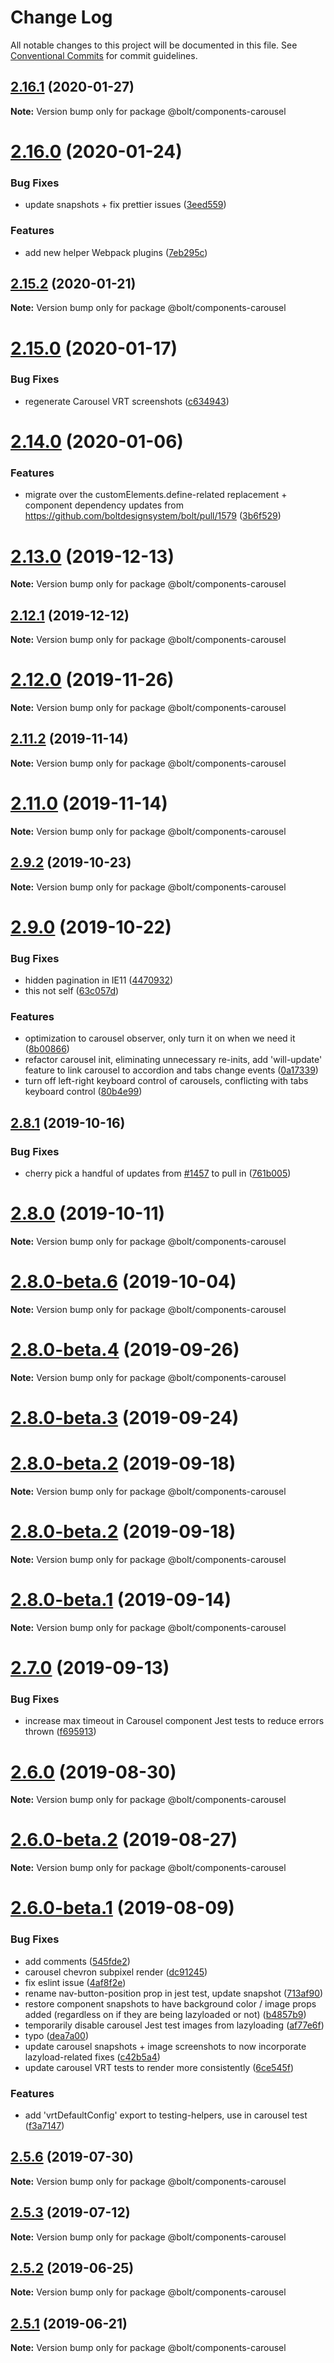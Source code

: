# Change Log

All notable changes to this project will be documented in this file.
See [Conventional Commits](https://conventionalcommits.org) for commit guidelines.

## [2.16.1](http://github.com/bolt-design-system/bolt/tree/master/packages/components/bolt-carousel/compare/v2.16.0...v2.16.1) (2020-01-27)

**Note:** Version bump only for package @bolt/components-carousel





# [2.16.0](http://github.com/bolt-design-system/bolt/tree/master/packages/components/bolt-carousel/compare/v2.15.2...v2.16.0) (2020-01-24)


### Bug Fixes

* update snapshots + fix prettier issues ([3eed559](http://github.com/bolt-design-system/bolt/tree/master/packages/components/bolt-carousel/commit/3eed559af2e4ca279ad3328157f822588e97e3a3))


### Features

* add new helper Webpack plugins ([7eb295c](http://github.com/bolt-design-system/bolt/tree/master/packages/components/bolt-carousel/commit/7eb295c4e934c4a1e10e44d5fbb072905d0a7efd))





## [2.15.2](http://github.com/bolt-design-system/bolt/tree/master/packages/components/bolt-carousel/compare/v2.15.1...v2.15.2) (2020-01-21)

**Note:** Version bump only for package @bolt/components-carousel





# [2.15.0](http://github.com/bolt-design-system/bolt/tree/master/packages/components/bolt-carousel/compare/v2.14.3...v2.15.0) (2020-01-17)


### Bug Fixes

* regenerate Carousel VRT screenshots ([c634943](http://github.com/bolt-design-system/bolt/tree/master/packages/components/bolt-carousel/commit/c63494392048ca4584052b2b2f9fcc6361b4e239))





# [2.14.0](http://github.com/bolt-design-system/bolt/tree/master/packages/components/bolt-carousel/compare/v2.13.3...v2.14.0) (2020-01-06)


### Features

* migrate over the customElements.define-related replacement + component dependency updates from https://github.com/boltdesignsystem/bolt/pull/1579 ([3b6f529](http://github.com/bolt-design-system/bolt/tree/master/packages/components/bolt-carousel/commit/3b6f529))





# [2.13.0](http://github.com/bolt-design-system/bolt/tree/master/packages/components/bolt-carousel/compare/v2.12.1...v2.13.0) (2019-12-13)

**Note:** Version bump only for package @bolt/components-carousel





## [2.12.1](http://github.com/bolt-design-system/bolt/tree/master/packages/components/bolt-carousel/compare/v2.12.0...v2.12.1) (2019-12-12)

**Note:** Version bump only for package @bolt/components-carousel





# [2.12.0](http://github.com/bolt-design-system/bolt/tree/master/packages/components/bolt-carousel/compare/v2.11.4...v2.12.0) (2019-11-26)

**Note:** Version bump only for package @bolt/components-carousel





## [2.11.2](http://github.com/bolt-design-system/bolt/tree/master/packages/components/bolt-carousel/compare/v2.11.1...v2.11.2) (2019-11-14)

**Note:** Version bump only for package @bolt/components-carousel





# [2.11.0](http://github.com/bolt-design-system/bolt/tree/master/packages/components/bolt-carousel/compare/v2.10.0...v2.11.0) (2019-11-14)

**Note:** Version bump only for package @bolt/components-carousel





## [2.9.2](http://github.com/bolt-design-system/bolt/tree/master/packages/components/bolt-carousel/compare/v2.9.1...v2.9.2) (2019-10-23)

**Note:** Version bump only for package @bolt/components-carousel





# [2.9.0](http://github.com/bolt-design-system/bolt/tree/master/packages/components/bolt-carousel/compare/v2.8.3...v2.9.0) (2019-10-22)


### Bug Fixes

* hidden pagination in IE11 ([4470932](http://github.com/bolt-design-system/bolt/tree/master/packages/components/bolt-carousel/commit/4470932))
* this not self ([63c057d](http://github.com/bolt-design-system/bolt/tree/master/packages/components/bolt-carousel/commit/63c057d))


### Features

* optimization to carousel observer, only turn it on when we need it ([8b00866](http://github.com/bolt-design-system/bolt/tree/master/packages/components/bolt-carousel/commit/8b00866))
* refactor carousel init, eliminating unnecessary re-inits, add 'will-update' feature to link carousel to accordion and tabs change events ([0a17339](http://github.com/bolt-design-system/bolt/tree/master/packages/components/bolt-carousel/commit/0a17339))
* turn off left-right keyboard control of carousels, conflicting with tabs keyboard control ([80b4e99](http://github.com/bolt-design-system/bolt/tree/master/packages/components/bolt-carousel/commit/80b4e99))





## [2.8.1](http://github.com/bolt-design-system/bolt/tree/master/packages/components/bolt-carousel/compare/v2.8.0...v2.8.1) (2019-10-16)


### Bug Fixes

* cherry pick a handful of updates from [#1457](http://github.com/bolt-design-system/bolt/tree/master/packages/components/bolt-carousel/issues/1457) to pull in ([761b005](http://github.com/bolt-design-system/bolt/tree/master/packages/components/bolt-carousel/commit/761b005))





# [2.8.0](http://github.com/bolt-design-system/bolt/tree/master/packages/components/bolt-carousel/compare/v2.8.0-beta.6...v2.8.0) (2019-10-11)

**Note:** Version bump only for package @bolt/components-carousel





# [2.8.0-beta.6](http://github.com/bolt-design-system/bolt/tree/master/packages/components/bolt-carousel/compare/v2.8.0-beta.5...v2.8.0-beta.6) (2019-10-04)

**Note:** Version bump only for package @bolt/components-carousel





# [2.8.0-beta.4](http://github.com/bolt-design-system/bolt/tree/master/packages/components/bolt-carousel/compare/v2.8.0-beta.3...v2.8.0-beta.4) (2019-09-26)

**Note:** Version bump only for package @bolt/components-carousel





# [2.8.0-beta.3](http://github.com/bolt-design-system/bolt/tree/master/packages/components/bolt-carousel/compare/v2.7.1...v2.8.0-beta.3) (2019-09-24)



# [2.8.0-beta.2](http://github.com/bolt-design-system/bolt/tree/master/packages/components/bolt-carousel/compare/v2.7.0...v2.8.0-beta.2) (2019-09-18)

**Note:** Version bump only for package @bolt/components-carousel





# [2.8.0-beta.2](http://github.com/bolt-design-system/bolt/tree/master/packages/components/bolt-carousel/compare/v2.7.0...v2.8.0-beta.2) (2019-09-18)

**Note:** Version bump only for package @bolt/components-carousel





# [2.8.0-beta.1](http://github.com/bolt-design-system/bolt/tree/master/packages/components/bolt-carousel/compare/v2.7.0...v2.8.0-beta.1) (2019-09-14)

**Note:** Version bump only for package @bolt/components-carousel





# [2.7.0](http://github.com/bolt-design-system/bolt/tree/master/packages/components/bolt-carousel/compare/v2.6.0...v2.7.0) (2019-09-13)


### Bug Fixes

* increase max timeout in Carousel component Jest tests to reduce errors thrown ([f695913](http://github.com/bolt-design-system/bolt/tree/master/packages/components/bolt-carousel/commit/f695913))





# [2.6.0](http://github.com/bolt-design-system/bolt/tree/master/packages/components/bolt-carousel/compare/v2.6.0-beta.2...v2.6.0) (2019-08-30)

**Note:** Version bump only for package @bolt/components-carousel





# [2.6.0-beta.2](http://github.com/bolt-design-system/bolt/tree/master/packages/components/bolt-carousel/compare/v2.6.0-beta.1...v2.6.0-beta.2) (2019-08-27)

**Note:** Version bump only for package @bolt/components-carousel





# [2.6.0-beta.1](http://github.com/bolt-design-system/bolt/tree/master/packages/components/bolt-carousel/compare/v2.5.6...v2.6.0-beta.1) (2019-08-09)


### Bug Fixes

* add comments ([545fde2](http://github.com/bolt-design-system/bolt/tree/master/packages/components/bolt-carousel/commit/545fde2))
* carousel chevron subpixel render ([dc91245](http://github.com/bolt-design-system/bolt/tree/master/packages/components/bolt-carousel/commit/dc91245))
* fix eslint issue ([4af8f2e](http://github.com/bolt-design-system/bolt/tree/master/packages/components/bolt-carousel/commit/4af8f2e))
* rename nav-button-position prop in jest test, update snapshot ([713af90](http://github.com/bolt-design-system/bolt/tree/master/packages/components/bolt-carousel/commit/713af90))
* restore component snapshots to have background color / image props added (regardless on if they are being lazyloaded or not) ([b4857b9](http://github.com/bolt-design-system/bolt/tree/master/packages/components/bolt-carousel/commit/b4857b9))
* temporarily disable carousel Jest test images from lazyloading ([af77e6f](http://github.com/bolt-design-system/bolt/tree/master/packages/components/bolt-carousel/commit/af77e6f))
* typo ([dea7a00](http://github.com/bolt-design-system/bolt/tree/master/packages/components/bolt-carousel/commit/dea7a00))
* update carousel snapshots + image screenshots to now incorporate lazyload-related fixes ([c42b5a4](http://github.com/bolt-design-system/bolt/tree/master/packages/components/bolt-carousel/commit/c42b5a4))
* update carousel VRT tests to render more consistently ([6ce545f](http://github.com/bolt-design-system/bolt/tree/master/packages/components/bolt-carousel/commit/6ce545f))


### Features

* add 'vrtDefaultConfig' export to testing-helpers, use in carousel test ([f3a7147](http://github.com/bolt-design-system/bolt/tree/master/packages/components/bolt-carousel/commit/f3a7147))





## [2.5.6](http://github.com/bolt-design-system/bolt/tree/master/packages/components/bolt-carousel/compare/v2.5.5...v2.5.6) (2019-07-30)

**Note:** Version bump only for package @bolt/components-carousel





## [2.5.3](http://github.com/bolt-design-system/bolt/tree/master/packages/components/bolt-carousel/compare/v2.5.2...v2.5.3) (2019-07-12)

**Note:** Version bump only for package @bolt/components-carousel





## [2.5.2](http://github.com/bolt-design-system/bolt/tree/master/packages/components/bolt-carousel/compare/v2.5.1...v2.5.2) (2019-06-25)

**Note:** Version bump only for package @bolt/components-carousel





## [2.5.1](http://github.com/bolt-design-system/bolt/tree/master/packages/components/bolt-carousel/compare/v2.5.0...v2.5.1) (2019-06-21)

**Note:** Version bump only for package @bolt/components-carousel
